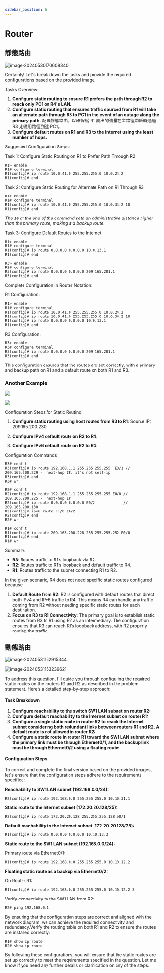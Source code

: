 ```yaml
---
sidebar_position: 6
---
```




# Router

## 靜態路由

![image-20240530170608340](https://ntpe.cht.com.tw/api/uploads/images/image-20240530170608340.png)

Certainly! Let's break down the tasks and provide the required configurations based on the provided image.

Tasks Overview:

1. **Configure static routing to ensure R1 prefers the path through R2 to reach only PC1 on R4's LAN.**
2. **Configure static routing that ensures traffic sourced from R1 will take an alternate path through R3 to PC1 in the event of an outage along the primary path.**
   配置靜態路由，以確保從 R1 發出的流量在主路徑中斷時通過 R3 走備用路徑到達 PC1。
3. **Configure default routes on R1 and R3 to the Internet using the least number of hops.**

Suggested Configuration Steps:

Task 1: Configure Static Routing on R1 to Prefer Path Through R2

```
R1> enable
R1# configure terminal
R1(config)# ip route 10.0.41.0 255.255.255.0 10.0.24.2
R1(config)# end
```

Task 2: Configure Static Routing for Alternate Path on R1 Through R3

```
R1> enable
R1# configure terminal
R1(config)# ip route 10.0.41.0 255.255.255.0 10.0.34.2 10
R1(config)# end
```

*The `10` at the end of the command sets an administrative distance higher than the primary route, making it a backup route.*

Task 3: Configure Default Routes to the Internet

```
R1> enable
R1# configure terminal
R1(config)# ip route 0.0.0.0 0.0.0.0 10.0.13.1
R1(config)# end
```

```
R3> enable
R3# configure terminal
R3(config)# ip route 0.0.0.0 0.0.0.0 209.165.201.1
R3(config)# end
```

Complete Configuration in Router Notation:

R1 Configuration:

```
R1> enable
R1# configure terminal
R1(config)# ip route 10.0.41.0 255.255.255.0 10.0.24.2
R1(config)# ip route 10.0.41.0 255.255.255.0 10.0.34.2 10
R1(config)# ip route 0.0.0.0 0.0.0.0 10.0.13.1
R1(config)# end
```

R3 Configuration:

```
R3> enable
R3# configure terminal
R3(config)# ip route 0.0.0.0 0.0.0.0 209.165.201.1
R3(config)# end
```

This configuration ensures that the routes are set correctly, with a primary and backup path on R1 and a default route on both R1 and R3.

### Another Example

![](https://ntpe.cht.com.tw/uploads/images/image-20240531095543938-1717120597589-1.png)

![](https://ntpe.cht.com.tw/uploads/images/image-20240531095550912-1717120597589-2.png)

Configuration Steps for Static Routing

1. **Configure static routing using host routes from R3 to R1**: Source IP: 209.165.200.230
   
2. **Configure IPv4 default route on R2 to R4**.

3. **Configure IPv6 default route on R2 to R4**.

Configuration Commands

```plaintext
R3# conf t
R3(config)# ip route 192.168.1.1 255.255.255.255  E0/1 // 209.165.200.229 -  next-hop IP. it's not self-ip
R3(config)# end
R3# wr
```

```plaintext
R2# conf t
R2(config)# ip route 192.168.1.1 255.255.255.255 E0/0 // 209.165.200.225 -  next-hop IP
R2(config)# ip route 0.0.0.0 0.0.0.0 E0/2             // 209.165.200.130
R2(config)# ipv6 route ::/0 E0/2
R2(config)# end
R2# wr
```

```plaintext
R1# conf t
R1(config)# ip route 209.165.200.228 255.255.255.252 E0/0
R1(config)# end
R1# wr
```

Summary:

- **R3**: Routes traffic to R1’s loopback via R2.
- **R2**: Routes traffic to R1’s loopback and default traffic to R4.
- **R1**: Routes traffic to the subnet connecting R1 to R2.

In the given scenario, R4 does not need specific static routes configured because:

1. **Default Route from R2**: R2 is configured with default routes that direct both IPv4 and IPv6 traffic to R4. This means R4 can handle any traffic coming from R2 without needing specific static routes for each destination.
2. **Focus on R3 to R1 Connectivity**: The primary goal is to establish static routes from R3 to R1 using R2 as an intermediary. The configuration ensures that R3 can reach R1’s loopback address, with R2 properly routing the traffic.

## 動態路由

![image-20240531162915344](https://ntpe.cht.com.tw/uploads/images/image-20240531162915344.png)

![image-20240531163239621](https://ntpe.cht.com.tw/uploads/images/image-20240531163239621.png) 

To address this question, I'll guide you through configuring the required static routes on the routers R1 and R2 as described in the problem statement. Here’s a detailed step-by-step approach:

#### **Task Breakdown**

1. **Configure reachability to the switch SW1 LAN subnet on router R2:**
2. **Configure default reachability to the Internet subnet on router R1:**
3. **Configure a single static route in router R2 to reach the Internet subnet considering both redundant links between routers R1 and R2. A default route is not allowed in router R2:**
4. **Configure a static route in router R1 toward the SW1 LAN subnet where the primary link must be through Ethernet0/1, and the backup link must be through Ethernet0/2 using a floating route:**

#### **Configuration Steps**

To correct and complete the final version based on the provided images, let's ensure that the configuration steps adhere to the requirements specified:

**Reachability to SW1 LAN subnet (192.168.0.0/24):**

```shell
R2(config)# ip route 192.168.0.0 255.255.255.0 10.10.31.1
```

**Static route to the Internet subnet (172.20.20.128/25):**

```shell
R2(config)# ip route 172.20.20.128 255.255.255.128 e0/1
```

**Default reachability to the Internet subnet (172.20.20.128/25):**

```shell
R1(config)# ip route 0.0.0.0 0.0.0.0 10.10.13.3
```

**Static route to the SW1 LAN subnet (192.168.0.0/24):**

Primary route via Ethernet0/1:

```shell
R1(config)# ip route 192.168.0.0 255.255.255.0 10.10.12.2
```

**Floating static route as a backup via Ethernet0/2:**

On Router R1:
```shell
R1(config)# ip route 192.168.0.0 255.255.255.0 10.10.12.2 3
```

Verify connectivity to the SW1 LAN from R2:

```shell
R2# ping 192.168.0.1
```

By ensuring that the configuration steps are correct and aligned with the network diagram, we can achieve the required connectivity and redundancy.Verify the routing table on both R1 and R2 to ensure the routes are installed correctly:

```shell
R1# show ip route
R2# show ip route
```

By following these configurations, you will ensure that the static routes are set up correctly to meet the requirements specified in the question. Let me know if you need any further details or clarification on any of the steps.